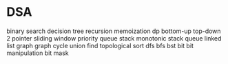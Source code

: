 # DSA
binary search
decision tree
	recursion
	memoization
dp
	bottom-up
	top-down
2 pointer
	sliding window
priority queue
stack
	monotonic stack
queue
	linked list
graph
	graph cycle
	union find
	topological sort
	dfs
	bfs
bst
bit 
	bit manipulation
	bit mask
